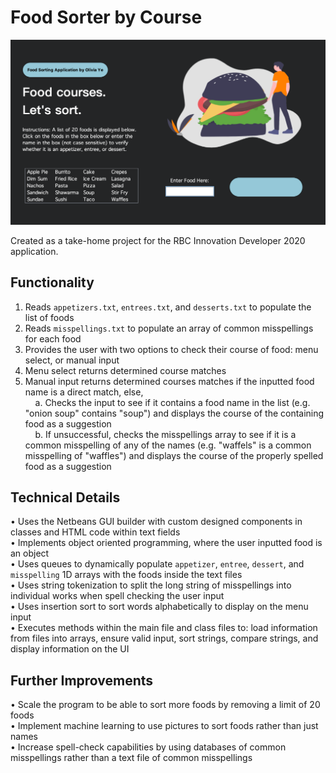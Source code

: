 # Food Sorter by Course

<img src="gui.png" width="600">

Created as a take-home project for the RBC Innovation Developer 2020 application.

## Functionality

1. Reads `appetizers.txt`, `entrees.txt`, and `desserts.txt` to populate the list of foods
2. Reads `misspellings.txt` to populate an array of common misspellings for each food
3. Provides the user with two options to check their course of food: menu select, or manual input
4. Menu select returns determined course matches
5. Manual input returns determined courses matches if the inputted food name is a direct match, else, <br>
    a. Checks the input to see if it contains a food name in the list (e.g. "onion soup" contains "soup") and displays the course of the containing food as a suggestion <br>
    b. If unsuccessful, checks the misspellings array to see if it is a common misspelling of any of the names (e.g. "waffels" is a common misspelling of "waffles") and displays the course of the properly spelled food as a suggestion 

## Technical Details

• Uses the Netbeans GUI builder with custom designed components in classes and HTML code within text fields <br>
• Implements object oriented programming, where the user inputted food is an object <br>
• Uses queues to dynamically populate `appetizer`, `entree`, `dessert`, and `misspelling` 1D arrays with the foods inside the text files <br>
• Uses string tokenization to split the long string of misspellings into individual works when spell checking the user input <br>
• Uses insertion sort to sort words alphabetically to display on the menu input <br>
• Executes methods within the main file and class files to: load information from files into arrays, ensure valid input, sort strings, compare strings, and display information on the UI <br>

## Further Improvements

• Scale the program to be able to sort more foods by removing a limit of 20 foods <br>
• Implement machine learning to use pictures to sort foods rather than just names <br>
• Increase spell-check capabilities by using databases of common misspellings rather than a text file of common misspellings
